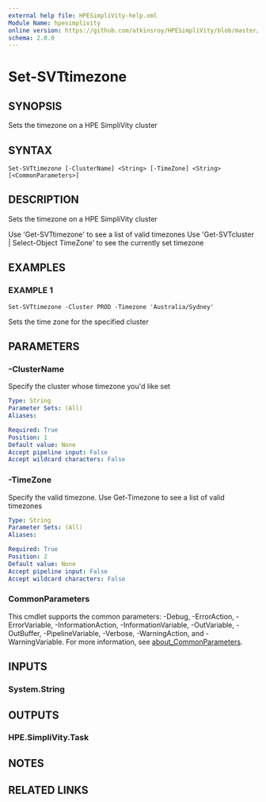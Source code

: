 ```yaml
---
external help file: HPESimpliVity-help.xml
Module Name: hpesimplivity
online version: https://github.com/atkinsroy/HPESimpliVity/blob/master/docs/Get-SVTdatastoreComputeNode.md
schema: 2.0.0
---
```


# Set-SVTtimezone

## SYNOPSIS
Sets the timezone on a HPE SimpliVity cluster

## SYNTAX

```
Set-SVTtimezone [-ClusterName] <String> [-TimeZone] <String> [<CommonParameters>]
```

## DESCRIPTION
Sets the timezone on a HPE SimpliVity cluster

Use 'Get-SVTtimezone' to see a list of valid timezones
Use 'Get-SVTcluster | Select-Object TimeZone' to see the currently set timezone

## EXAMPLES

### EXAMPLE 1
```
Set-SVTtimezone -Cluster PROD -Timezone 'Australia/Sydney'
```

Sets the time zone for the specified cluster

## PARAMETERS

### -ClusterName
Specify the cluster whose timezone you'd like set

```yaml
Type: String
Parameter Sets: (All)
Aliases:

Required: True
Position: 1
Default value: None
Accept pipeline input: False
Accept wildcard characters: False
```

### -TimeZone
Specify the valid timezone.
Use Get-Timezone to see a list of valid timezones

```yaml
Type: String
Parameter Sets: (All)
Aliases:

Required: True
Position: 2
Default value: None
Accept pipeline input: False
Accept wildcard characters: False
```

### CommonParameters
This cmdlet supports the common parameters: -Debug, -ErrorAction, -ErrorVariable, -InformationAction, -InformationVariable, -OutVariable, -OutBuffer, -PipelineVariable, -Verbose, -WarningAction, and -WarningVariable. For more information, see [about_CommonParameters](http://go.microsoft.com/fwlink/?LinkID=113216).

## INPUTS

### System.String
## OUTPUTS

### HPE.SimpliVity.Task
## NOTES

## RELATED LINKS
